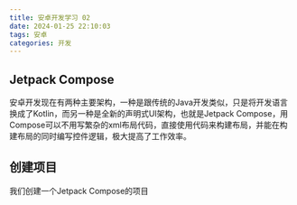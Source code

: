 ```yaml
---
title: 安卓开发学习 02
date: 2024-01-25 22:10:03
tags: 安卓
categories: 开发
---
```


## Jetpack Compose

安卓开发现在有两种主要架构，一种是跟传统的Java开发类似，只是将开发语言换成了Kotlin，而另一种是全新的声明式UI架构，也就是Jetpack Compose，用Compose可以不用写繁杂的xml布局代码，直接使用代码来构建布局，并能在构建布局的同时编写控件逻辑，极大提高了工作效率。

## 创建项目

我们创建一个Jetpack Compose的项目